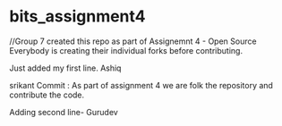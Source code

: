 # bits_assignment4
//Group 7 created this repo as part of Assignemnt 4 - Open Source 
Everybody is creating their individual forks before contributing. 

Just added my first line. Ashiq



srikant Commit : As part of assignment 4 we are folk the repository and contribute the code.



Adding second line- Gurudev


